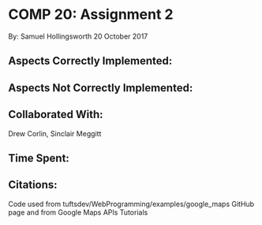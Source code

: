 COMP 20: Assignment 2
=====================
By: Samuel Hollingsworth
20 October 2017

Aspects Correctly Implemented:
------------------------------


Aspects Not Correctly Implemented:
----------------------------------


Collaborated With:
------------------
Drew Corlin, Sinclair Meggitt

Time Spent:
-----------


Citations:
----------
Code used from tuftsdev/WebProgramming/examples/google_maps GitHub page and from Google Maps APIs Tutorials
